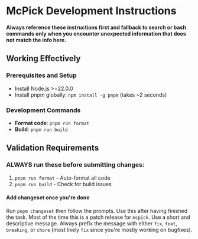 # McPick Development Instructions

**Always reference these instructions first and fallback to search or
bash commands only when you encounter unexpected information that does
not match the info here.**

## Working Effectively

### Prerequisites and Setup

- Install Node.js >=22.0.0
- Install pnpm globally: `npm install -g pnpm` (takes ~2 seconds)

### Development Commands

- **Format code**: `pnpm run format`
- **Build**: `pnpm run build`

## Validation Requirements

### ALWAYS run these before submitting changes:

1. `pnpm run format` - Auto-format all code
2. `pnpm run build` - Check for build issues

#### Add changeset once you're done

Run `pnpm changeset` then follow the prompts. Use this after having
finished the task. Most of the time this is a patch release for
`mcpick`. Use a short and descriptive message. Always prefix the
message with either `fix`, `feat`, `breaking`, or `chore` (most likely
`fix` since you're mostly working on bugfixes).
